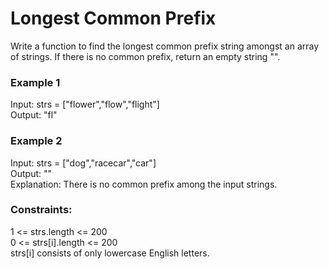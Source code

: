 <h1>Longest Common Prefix</h1>
<p>Write a function to find the longest common prefix string amongst an array of strings.
If there is no common prefix, return an empty string "".</p>


<h3>Example 1</h3>
<p>Input: strs = ["flower","flow","flight"]<br>
Output: "fl"</p>

<h3>Example 2</h3>
<p>Input: strs = ["dog","racecar","car"]<br>
Output: ""<br>
Explanation: There is no common prefix among the input strings.</p>

<h3>Constraints:</h3>
<p>1 <= strs.length <= 200<br>
0 <= strs[i].length <= 200<br>
strs[i] consists of only lowercase English letters.</p>
